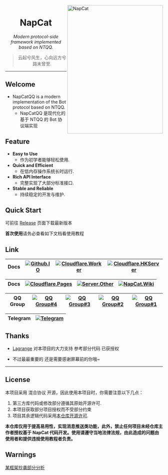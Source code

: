 <img src="https://napneko.github.io/assets/newnewlogo.png" width = "305" height = "411" alt="NapCat" align=right />
<div align="center">

# NapCat



_Modern protocol-side framework implemented based on NTQQ._

> 云起兮风生，心向远方兮路未曾至.

</div>

---

## Welcome
+ NapCatQQ is a modern implementation of the Bot protocol based on NTQQ.
  - NapCatQQ 是现代化的基于 NTQQ 的 Bot 协议端实现

## Feature

+ **Easy to Use**
  - 作为初学者能够轻松使用.
+ **Quick and Efficient**
  - 在低内存操作系统长时运行.
+ **Rich API Interface**
  - 完整实现了大部分标准接口.
+ **Stable and Reliable**
  - 持续稳定的开发与维护.
## Quick Start

可前往 [Release](https://github.com/NapNeko/NapCatQQ/releases/) 页面下载最新版本

**首次使用**请务必查看如下文档看使用教程

## Link

| Docs | [![Github.IO](https://img.shields.io/badge/docs%20on-Github.IO-orange)](https://napneko.github.io/) | [![Cloudflare.Worker](https://img.shields.io/badge/docs%20on-Cloudflare.Worker-black)](https://doc.napneko.icu/) | [![Cloudflare.HKServer](https://img.shields.io/badge/docs%20on-Cloudflare.HKServer-informational)](https://napcat.napneko.icu/) |
|:-:|:-:|:-:|:-:|

| Docs | [![Cloudflare.Pages](https://img.shields.io/badge/docs%20on-Cloudflare.Pages-blue)](https://napneko.pages.dev/) | [![Server.Other](https://img.shields.io/badge/docs%20on-Server.Other-green)](https://napcat.cyou/) | [![NapCat.Wiki](https://img.shields.io/badge/docs%20on-NapCat.Wiki-red)](https://www.napcat.wiki) |
|:-:|:-:|:-:|:-:|

| QQ Group | [![QQ Group#4](https://img.shields.io/badge/QQ%20Group%234-Join-blue)](https://qm.qq.com/q/CMmPbGw0jA) | [![QQ Group#3](https://img.shields.io/badge/QQ%20Group%233-Join-blue)](https://qm.qq.com/q/8zJMLjqy2Y) | [![QQ Group#2](https://img.shields.io/badge/QQ%20Group%232-Join-blue)](https://qm.qq.com/q/HaRcfrHpUk) | [![QQ Group#1](https://img.shields.io/badge/QQ%20Group%231-Join-blue)](https://qm.qq.com/q/I6LU87a0Yq) |
|:-:|:-:|:-:|:-:|:-:|

| Telegram | [![Telegram](https://img.shields.io/badge/Telegram-MelodicMoonlight-blue)](https://t.me/MelodicMoonlight) |
|:-:|:-:|

## Thanks

+ [Lagrange](https://github.com/LagrangeDev/Lagrange.Core) 对本项目的大力支持 参考部分代码 已获授权

+ 不过最最重要的 还是需要感谢屏幕前的你哦~

---

## License
本项目采用 混合协议 开源，因此使用本项目时，你需要注意以下几点：
1. 第三方库代码或修改部分遵循其原始开源许可.
2. 本项目获取部分项目授权而不受部分约束
2. 项目其余逻辑代码采用[本仓库开源许可](./LICENSE).

**本仓库仅用于提高易用性，实现消息推送类功能，此外，禁止任何项目未经仓库主作者授权基于 NapCat 代码开发。使用请遵守当地法律法规，由此造成的问题由使用者和提供违规使用教程者负责。**

## Warnings

[某框架抄袭部分分析](https://napneko.github.io/other/about-copy)
